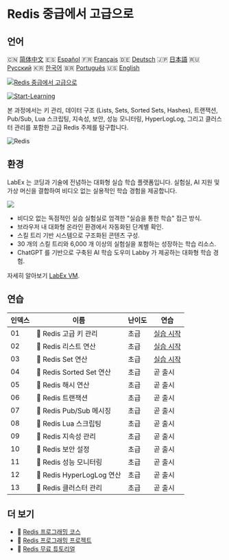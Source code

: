 # Redis 중급에서 고급으로

## 언어

🇨🇳 [简体中文](README_zh.md) 🇪🇸 [Español](README_es.md) 🇫🇷 [Français](README_fr.md) 🇩🇪 [Deutsch](README_de.md) 🇯🇵 [日本語](README_ja.md) 🇷🇺 [Русский](README_ru.md) 🇰🇷 [한국어](README_ko.md) 🇧🇷 [Português](README_pt.md) 🇺🇸 [English](README.md) 

[![Redis 중급에서 고급으로](https://cover-creator.labex.io/redis-intermediate-to-advanced.png?lang=ko)](https://labex.io/ko/courses/redis-intermediate-to-advanced)

[![Start-Learning](https://img.shields.io/badge/Start-Learning-whitesmoke?style=for-the-badge)](https://labex.io/ko/courses/redis-intermediate-to-advanced)

본 과정에서는 키 관리, 데이터 구조 (Lists, Sets, Sorted Sets, Hashes), 트랜잭션, Pub/Sub, Lua 스크립팅, 지속성, 보안, 성능 모니터링, HyperLogLog, 그리고 클러스터 관리를 포함한 고급 Redis 주제를 탐구합니다.

![Redis](https://img.shields.io/badge/Redis-whitesmoke?style=for-the-badge&logo=redis)


## 환경

LabEx 는 코딩과 기술에 전념하는 대화형 실습 학습 플랫폼입니다. 실험실, AI 지원 및 가상 머신을 결합하여 비디오 없는 실용적인 학습 경험을 제공합니다.

![](https://tutorial-screenshot.getvm.io/images/vm-1725247253.png)

- 비디오 없는 독점적인 실습 실험실로 엄격한 "실습을 통한 학습" 접근 방식.
- 브라우저 내 대화형 온라인 환경에서 자동화된 단계별 확인.
- 스킬 트리 기반 시스템으로 구조화된 콘텐츠 구성.
- 30 개의 스킬 트리와 6,000 개 이상의 실험실을 포함하는 성장하는 학습 리소스.
- ChatGPT 를 기반으로 구축된 AI 학습 도우미 Labby 가 제공하는 대화형 학습 경험.

자세히 알아보기 [LabEx VM](https://support.labex.io/using-labex/virtual-machine).

## 연습

|   인덱스 | 이름                      | 난이도   | 연습                                                                                                             |
|----------|---------------------------|----------|------------------------------------------------------------------------------------------------------------------|
|       01 | 📖 Redis 고급 키 관리     | 초급     | <a target='_blank' href='https://labex.io/ko/tutorials/redis-redis-advanced-key-management-552094'>실습 시작</a> |
|       02 | 📖 Redis 리스트 연산      | 초급     | <a target='_blank' href='https://labex.io/ko/tutorials/redis-redis-list-operations-552098'>실습 시작</a>         |
|       03 | 📖 Redis Set 연산         | 초급     | <a target='_blank' href='https://labex.io/ko/tutorials/redis-redis-set-operations-552104'>실습 시작</a>          |
|       04 | 📖 Redis Sorted Set 연산  | 초급     | 곧 출시                                                                                                          |
|       05 | 📖 Redis 해시 연산        | 초급     | 곧 출시                                                                                                          |
|       06 | 📖 Redis 트랜잭션         | 초급     | 곧 출시                                                                                                          |
|       07 | 📖 Redis Pub/Sub 메시징   | 초급     | 곧 출시                                                                                                          |
|       08 | 📖 Redis Lua 스크립팅     | 초급     | 곧 출시                                                                                                          |
|       09 | 📖 Redis 지속성 관리      | 초급     | 곧 출시                                                                                                          |
|       10 | 📖 Redis 보안 설정        | 초급     | 곧 출시                                                                                                          |
|       11 | 📖 Redis 성능 모니터링    | 초급     | 곧 출시                                                                                                          |
|       12 | 📖 Redis HyperLogLog 연산 | 초급     | 곧 출시                                                                                                          |
|       13 | 📖 Redis 클러스터 관리    | 초급     | 곧 출시                                                                                                          |

## 더 보기

- 🔗 [Redis 프로그래밍 코스](https://github.com/labex-labs/awesome-programming-courses)
- 🔗 [Redis 프로그래밍 프로젝트](https://github.com/labex-labs/awesome-programming-projects)
- 🔗 [Redis 무료 튜토리얼](https://github.com/labex-labs/redis-free-tutorials)

